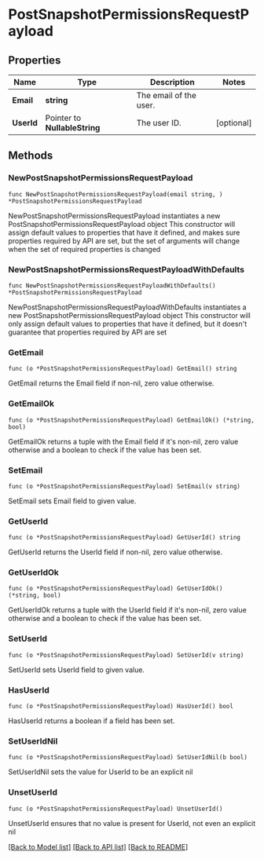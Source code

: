 # PostSnapshotPermissionsRequestPayload

## Properties

Name | Type | Description | Notes
------------ | ------------- | ------------- | -------------
**Email** | **string** | The email of the user. | 
**UserId** | Pointer to **NullableString** | The user ID. | [optional] 

## Methods

### NewPostSnapshotPermissionsRequestPayload

`func NewPostSnapshotPermissionsRequestPayload(email string, ) *PostSnapshotPermissionsRequestPayload`

NewPostSnapshotPermissionsRequestPayload instantiates a new PostSnapshotPermissionsRequestPayload object
This constructor will assign default values to properties that have it defined,
and makes sure properties required by API are set, but the set of arguments
will change when the set of required properties is changed

### NewPostSnapshotPermissionsRequestPayloadWithDefaults

`func NewPostSnapshotPermissionsRequestPayloadWithDefaults() *PostSnapshotPermissionsRequestPayload`

NewPostSnapshotPermissionsRequestPayloadWithDefaults instantiates a new PostSnapshotPermissionsRequestPayload object
This constructor will only assign default values to properties that have it defined,
but it doesn't guarantee that properties required by API are set

### GetEmail

`func (o *PostSnapshotPermissionsRequestPayload) GetEmail() string`

GetEmail returns the Email field if non-nil, zero value otherwise.

### GetEmailOk

`func (o *PostSnapshotPermissionsRequestPayload) GetEmailOk() (*string, bool)`

GetEmailOk returns a tuple with the Email field if it's non-nil, zero value otherwise
and a boolean to check if the value has been set.

### SetEmail

`func (o *PostSnapshotPermissionsRequestPayload) SetEmail(v string)`

SetEmail sets Email field to given value.


### GetUserId

`func (o *PostSnapshotPermissionsRequestPayload) GetUserId() string`

GetUserId returns the UserId field if non-nil, zero value otherwise.

### GetUserIdOk

`func (o *PostSnapshotPermissionsRequestPayload) GetUserIdOk() (*string, bool)`

GetUserIdOk returns a tuple with the UserId field if it's non-nil, zero value otherwise
and a boolean to check if the value has been set.

### SetUserId

`func (o *PostSnapshotPermissionsRequestPayload) SetUserId(v string)`

SetUserId sets UserId field to given value.

### HasUserId

`func (o *PostSnapshotPermissionsRequestPayload) HasUserId() bool`

HasUserId returns a boolean if a field has been set.

### SetUserIdNil

`func (o *PostSnapshotPermissionsRequestPayload) SetUserIdNil(b bool)`

 SetUserIdNil sets the value for UserId to be an explicit nil

### UnsetUserId
`func (o *PostSnapshotPermissionsRequestPayload) UnsetUserId()`

UnsetUserId ensures that no value is present for UserId, not even an explicit nil

[[Back to Model list]](../README.md#documentation-for-models) [[Back to API list]](../README.md#documentation-for-api-endpoints) [[Back to README]](../README.md)


